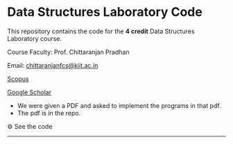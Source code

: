 # Data Structures Laboratory Code

This repository contains the code for the **4 credit** Data Structures Laboratory course.

Course Faculty: Prof. Chittaranjan Pradhan

Email: [chittaranjanfcs@kiit.ac.in](mailto:chittaranjanfcs@kiit.ac.in)

[Scopus](https://www.scopus.com/authid/detail.uri?authorId=57216004996)

[Google Scholar](https://scholar.google.co.in/citations?user=PAyEzaMAAAAJ)

- We were given a PDF and asked to implement the programs in that pdf.
- The pdf is in the repo.

<aside>
⚙ See the code

</aside>

---
